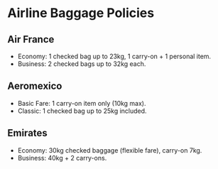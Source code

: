 # Airline Baggage Policies

## Air France
- Economy: 1 checked bag up to 23kg, 1 carry-on + 1 personal item.
- Business: 2 checked bags up to 32kg each.

## Aeromexico
- Basic Fare: 1 carry-on item only (10kg max).
- Classic: 1 checked bag up to 25kg included.

## Emirates
- Economy: 30kg checked baggage (flexible fare), carry-on 7kg.
- Business: 40kg + 2 carry-ons.
